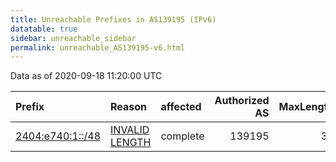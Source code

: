 ```yaml
---
title: Unreachable Prefixes in AS139195 (IPv6)
datatable: true
sidebar: unreachable_sidebar
permalink: unreachable_AS139195-v6.html
---
```


Data as of 2020-09-18 11:20:00 UTC


<div class="datatable-begin"></div>

| Prefix                                                     | Reason                                                                                                      | affected   |   Authorized AS |   MaxLength | Anchor                                       |   unreachable /48s |
|:-----------------------------------------------------------|:------------------------------------------------------------------------------------------------------------|:-----------|----------------:|------------:|:---------------------------------------------|-------------------:|
| [2404:e740:1::/48](https://stat.ripe.net/2404:e740:1::/48) | [INVALID LENGTH](https://rpki-validator.ripe.net/announcement-preview?asn=AS139195&prefix=2404:e740:1::/48) | complete   |          139195 |          32 | [APNIC](unreachable_APNIC_RPKI_Root-v6.html) |                  1 |

<div class="datatable-end"></div>